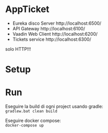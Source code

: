 # AppTicket

- Eureka disco Server   http://localhost:6500/
- API Gateway           http://localhost:6100/
- Vaadin Web Client     http://localhost:6200/
- Tickets service       http://localhost:6300/

solo HTTP!!!

# Setup


# Run
Eseguire la build di ogni project usando gradle:<br />
`gradlew.bat clean build`


Eseguire docker compose:<br />
`docker-compose up`

